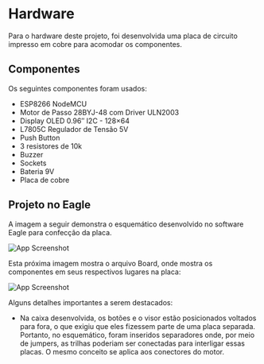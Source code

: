 
# Hardware

Para o hardware deste projeto, foi desenvolvida uma placa de circuito impresso em cobre para acomodar os componentes.

## Componentes

Os seguintes componentes foram usados:

- ESP8266 NodeMCU
- Motor de Passo 28BYJ-48 com Driver ULN2003
- Display OLED 0.96″ I2C - 128×64
- L7805C Regulador de Tensão 5V
- Push Button
- 3 resistores de 10k
- Buzzer
- Sockets
- Bateria 9V
- Placa de cobre

## Projeto no Eagle

A imagem a seguir demonstra o esquemático desenvolvido no software Eagle para confecção da placa. 

![App Screenshot](https://via.placeholder.com/468x300?text=App+Screenshot+Here)

Esta próxima imagem mostra o arquivo Board, onde mostra os componentes em seus respectivos lugares na placa:

![App Screenshot](https://via.placeholder.com/468x300?text=App+Screenshot+Here)

Alguns detalhes importantes a serem destacados:

- Na caixa desenvolvida, os botões e o visor estão posicionados voltados para fora, o que exigiu que eles fizessem parte de uma placa separada. Portanto, no esquemático, foram inseridos separadores onde, por meio de jumpers, as trilhas poderiam ser conectadas para interligar essas placas. O mesmo conceito se aplica aos conectores do motor.
